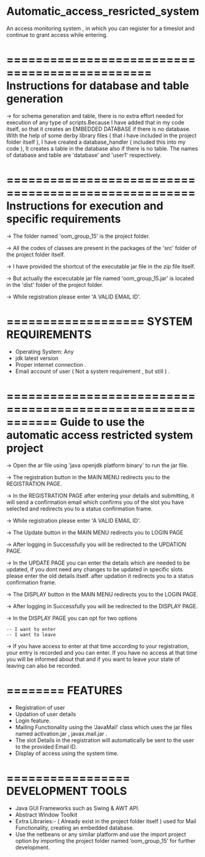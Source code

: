 # Automatic_access_resricted_system
An access monitoring system , in which you can register for a timeslot and continue to grant access while entering.

==============================================
Instructions for database and table generation
==============================================

-> 	for schema generation and table, there is no extra effort needed for execution 
	of any type of scripts.Because I have added that in my code itself, 
	so that it creates an EMBEDDED DATABASE if there is no database.
	With the help of some derby library files ( that i have included in the project folder itself ), 
	I have created a database_handler ( included this into my code ),
	It creates a table in the database also if there is no table.
	The names of database and table are 'database' and 'user1' respectively.

====================================================
Instructions for execution and specific requirements
====================================================

-> 	The folder named 'oom_group_15' is the project folder.

->	All the codes of classes are present in the packages of the 'src' folder of the project folder itself.

->	I have provided the shortcut of the executable jar file in the zip file itself.

->	But actually the excecutable jar file named 'oom_group_15.jar' is located in the 'dist' folder of the project folder.

->	While registration please enter 'A VALID EMAIL ID'.

===================
SYSTEM REQUIREMENTS
=================== 

* Operating System: Any 
* jdk latest version 
* Proper internet connection .
* Email account of user ( Not a system requirement , but still ) .

===========================================================
Guide to use the automatic access restricted system project
===========================================================

->	Open the ar file using 'java openjdk platform binary' to run the jar file.

->	The registration button in the MAIN MENU redirects you to the REGISTRATION PAGE.

->	In the REGISTRATION PAGE after entering your details and submitting, 
	it will send a confirmation email which confirms you of the slot you have selected 
	and redirects you to a status confirmation frame.

->	While registration please enter 'A VALID EMAIL ID'.

->	The Update button in the MAIN MENU redirects you to LOGIN PAGE

-> 	After logging in Successfully you will be redirected to the UPDATION PAGE.

->	In the UPDATE PAGE you can enter the details which are needed to be updated, 
	if you dont need any changes to be updated in specific slots please enter the old details itself.
	after updation it redirects you to a status confirmation frame.

->	The DISPLAY button in the MAIN MENU redirects you to the LOGIN PAGE.

-> 	After logging in Successfully you will be redirected to the DISPLAY PAGE.

->	In the DISPLAY PAGE you can opt for two options
	
	-- I want to enter
	-- I want to leave

->	If you have access to enter at that time according to your registration,
	your entry is recorded and you can enter. If you have no access at that time 
	you will be informed about that and if you want to leave 
	your state of leaving can also be recorded. 

========
FEATURES
======== 

* Registration of user 
* Updation of user details
* Login feature.
* Mailing Functionality using the ‘JavaMail’ class which uses the jar files named activation.jar , javax.mail.jar .
* The slot Details in the registration will automatically be sent to the user to the provided Email ID.
* Display of access using the system time.

=================
DEVELOPMENT TOOLS
=================

* Java GUI Frameworks such as Swing & AWT API.
* Abstract Window Toolkit
* Extra Libraries:- 
	( Already exist in the project folder itself )
	used for Mail Functionality, creating an embedded database.
* Use the netbeans or any similar platform and use the import project option by importing the project folder named ‘oom_group_15’ for further development.

